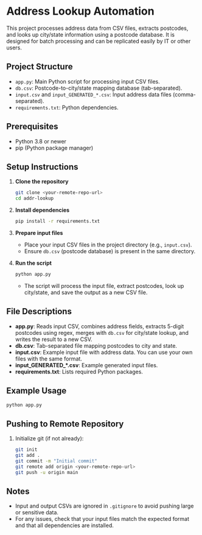 # Address Lookup Automation

This project processes address data from CSV files, extracts postcodes, and looks up city/state information using a postcode database. It is designed for batch processing and can be replicated easily by IT or other users.

## Project Structure

- `app.py`: Main Python script for processing input CSV files.
- `db.csv`: Postcode-to-city/state mapping database (tab-separated).
- `input.csv` and `input_GENERATED_*.csv`: Input address data files (comma-separated).
- `requirements.txt`: Python dependencies.

## Prerequisites

- Python 3.8 or newer
- pip (Python package manager)

## Setup Instructions

1. **Clone the repository**
   ```sh
   git clone <your-remote-repo-url>
   cd addr-lookup
   ```

2. **Install dependencies**
   ```sh
   pip install -r requirements.txt
   ```

3. **Prepare input files**
   - Place your input CSV files in the project directory (e.g., `input.csv`).
   - Ensure `db.csv` (postcode database) is present in the same directory.

4. **Run the script**
   ```sh
   python app.py
   ```
   - The script will process the input file, extract postcodes, look up city/state, and save the output as a new CSV file.

## File Descriptions

- **app.py**: Reads input CSV, combines address fields, extracts 5-digit postcodes using regex, merges with `db.csv` for city/state lookup, and writes the result to a new CSV.
- **db.csv**: Tab-separated file mapping postcodes to city and state.
- **input.csv**: Example input file with address data. You can use your own files with the same format.
- **input_GENERATED_*.csv**: Example generated input files.
- **requirements.txt**: Lists required Python packages.

## Example Usage

```sh
python app.py
```

## Pushing to Remote Repository

1. Initialize git (if not already):
   ```sh
   git init
   git add .
   git commit -m "Initial commit"
   git remote add origin <your-remote-repo-url>
   git push -u origin main
   ```

## Notes
- Input and output CSVs are ignored in `.gitignore` to avoid pushing large or sensitive data.
- For any issues, check that your input files match the expected format and that all dependencies are installed.
